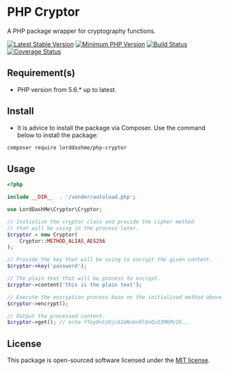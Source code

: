 # PHP Cryptor

A PHP package wrapper for cryptography functions.

[![Latest Stable Version](https://img.shields.io/packagist/v/lorddashme/php-cryptor.svg?style=flat-square)](https://packagist.org/packages/lorddashme/php-cryptor) [![Minimum PHP Version](https://img.shields.io/badge/php-%3E%3D%205.6-8892BF.svg?style=flat-square)](https://php.net/) [![Build Status](https://img.shields.io/travis/LordDashMe/php-cryptor/master.svg?style=flat-square)](https://travis-ci.org/LordDashMe/php-cryptor) [![Coverage Status](https://img.shields.io/coveralls/LordDashMe/php-cryptor/master.svg?style=flat-square)](https://coveralls.io/github/LordDashMe/php-cryptor?branch=master)

## Requirement(s)

- PHP version from 5.6.* up to latest.

## Install

- It is advice to install the package via Composer. Use the command below to install the package:

```txt
composer require lorddashme/php-cryptor
```

## Usage

```php
<?php

include __DIR__  . '/vendor/autoload.php';

use LordDashMe\Cryptor\Cryptor;

// Initialize the cryptor class and provide the cipher method
// that will be using in the process later.
$cryptor = new Cryptor(
    Cryptor::METHOD_ALIAS_AES256
);

// Provide the key that will be using to encrypt the given content.
$cryptor->key('password');

// The plain text that will be process to encrypt.
$cryptor->content('this is the plain text');

// Execute the encryption process base on the initialized method above.
$cryptor->encrypt();

// Output the processed content.
$cryptor->get(); // echo YToyOntzOjc6ImNvbnRlbnQiO3M6MzI6...
```

## License

This package is open-sourced software licensed under the [MIT license](https://opensource.org/licenses/MIT).
